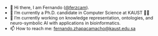 
<!--
**ferzcam/ferzcam** is a ✨ _special_ ✨ repository because its `README.md` (this file) appears on your GitHub profile.

Here are some ideas to get you started:

-->


- 🤙 Hi there, I am Fernando ([@ferzcam](https://github.com/ferzcam)).
- 🔭 I’m currently a Ph.D. candidate in Computer Science at KAUST 🧑‍🔬
- 🌱 I’m currently working on knowledge representation, ontologies, and neuro-symbolic AI with applications in bioinformatics.
- 📫 How to reach me: fernando.zhapacamacho@kaust.edu.sa
